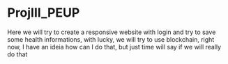 # ProjIII_PEUP
Here we will try to create a responsive website with login and try to save some health informations, with lucky, we will try to use blockchain, right now, I have an ideia how can I do that, but just time will say if we will really do that
